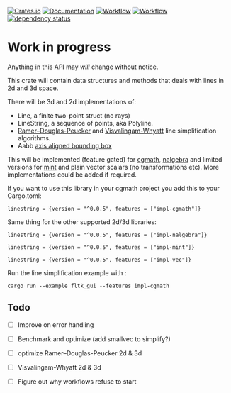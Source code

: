 [![Crates.io](https://meritbadge.herokuapp.com/linestring)](https://crates.io/crates/linestring)
[![Documentation](https://docs.rs/linestring/badge.svg)](https://docs.rs/linestring)
[![Workflow](https://github.com/eadf/linestring.rs/workflows/Rust/badge.svg)](https://github.com/eadf/linestring.rs/workflows/Rust/badge.svg)
[![Workflow](https://github.com/eadf/linestring.rs/workflows/Clippy/badge.svg)](https://github.com/eadf/linestring.rs/workflows/Clippy/badge.svg)
[![dependency status](https://deps.rs/crate/linestring/0.0.5/status.svg)](https://deps.rs/crate/linestring/0.0.5)

# Work in progress

Anything in this API ~~may~~ *will* change without notice.

This crate will contain data structures and methods that deals with lines in 2d and 3d space.

There will be 3d and 2d implementations of:
* Line, a finite two-point struct (no rays)
* LineString, a sequence of points, aka Polyline.
* [Ramer–Douglas-Peucker](https://en.wikipedia.org/wiki/Ramer–Douglas–Peucker_algorithm) and [Visvalingam-Whyatt](https://en.wikipedia.org/wiki/Visvalingam–Whyatt_algorithm) line simplification algorithms.
* Aabb [axis aligned bounding box](https://en.wikipedia.org/wiki/Minimum_bounding_box)

This will be implemented (feature gated) for [cgmath](https://crates.io/crates/cgmath), 
[nalgebra](https://crates.io/crates/nalgebra) and limited versions for [mint](https://crates.io/crates/nalgebra) and plain vector scalars (no transformations etc).
More implementations could be added if required.

If you want to use this library in your cgmath project you add this to your Cargo.toml:
```cargo
linestring = {version = "^0.0.5", features = ["impl-cgmath"]}
```
Same thing for the other supported 2d/3d libraries: 
```cargo
linestring = {version = "^0.0.5", features = ["impl-nalgebra"]}
```

```cargo
linestring = {version = "^0.0.5", features = ["impl-mint"]}
```

```cargo
linestring = {version = "^0.0.5", features = ["impl-vec"]}
```

Run the line simplification example with :
```fish
cargo run --example fltk_gui --features impl-cgmath
```

## Todo
- [ ] Improve on error handling
- [ ] Benchmark and optimize (add smallvec to simplify?)
- [ ] optimize Ramer–Douglas-Peucker 2d & 3d
- [ ] Visvalingam-Whyatt 2d & 3d
- [ ] Figure out why workflows refuse to start


